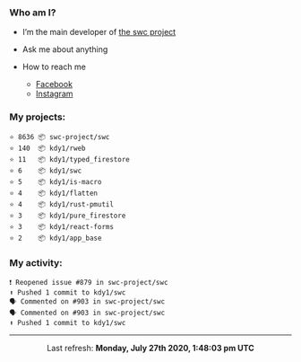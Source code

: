 ### Who am I?

- I’m the main developer of [the swc project](https://github.com/swc-project/swc)

- Ask me about anything

- How to reach me
  - [Facebook](https://www.facebook.com/profile.php?id=100024888122318)
  - [Instagram](https://www.instagram.com/kdy1123/)

### My projects:

```
⭐️ 8636 📦 swc-project/swc
⭐️ 140  📦 kdy1/rweb
⭐️ 11   📦 kdy1/typed_firestore
⭐️ 6    📦 kdy1/swc
⭐️ 5    📦 kdy1/is-macro
⭐️ 4    📦 kdy1/flatten
⭐️ 4    📦 kdy1/rust-pmutil
⭐️ 3    📦 kdy1/pure_firestore
⭐️ 3    📦 kdy1/react-forms
⭐️ 2    📦 kdy1/app_base
```

### My activity:

```
❗️ Reopened issue #879 in swc-project/swc
⬆️ Pushed 1 commit to kdy1/swc
🗣 Commented on #903 in swc-project/swc
🗣 Commented on #903 in swc-project/swc
⬆️ Pushed 1 commit to kdy1/swc
```

------------
<p align="center">Last refresh: <b>Monday, July 27th 2020, 1:48:03 pm UTC</b></p>